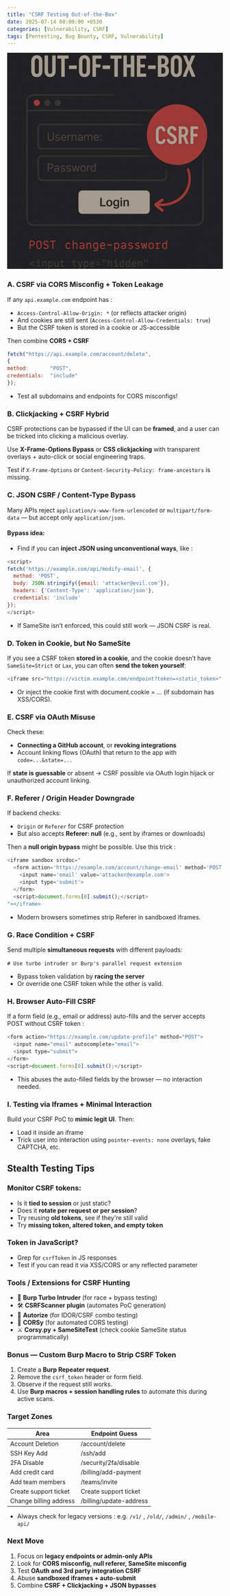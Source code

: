 ```yaml
---
title: "CSRF Testing Out-of-the-Box"
date: 2025-07-14 00:00:00 +0530
categories: [Vulnerability, CSRF]
tags: [Pentesting, Bug Bounty, CSRF, Vulnerability]
---
```


![Alt Text](/img/csrf-out.png)

### A. CSRF via CORS Misconfig + Token Leakage

If any `api.example.com` endpoint has :

-   `Access-Control-Allow-Origin: *` (or reflects attacker origin)
-   And cookies are still sent (`Access-Control-Allow-Credentials: true`)
-   But the CSRF token is stored in a cookie or JS-accessible

Then combine **CORS + CSRF**
```js
fetch("https://api.example.com/account/delete",  
{
method:  	  "POST",  
credentials:  "include"  
});
```
- Test all subdomains and endpoints for CORS misconfigs!

###  B. **Clickjacking + CSRF Hybrid**

CSRF protections can be bypassed if the UI can be **framed**, and a user can be tricked into clicking a malicious overlay.

Use **X-Frame-Options Bypass** or **CSS clickjacking** with transparent overlays + auto-click or social engineering traps.

Test if `X-Frame-Options` or `Content-Security-Policy: frame-ancestors` is missing.

### C. **JSON CSRF / Content-Type Bypass**

Many APIs reject `application/x-www-form-urlencoded` or `multipart/form-data` — but accept only `application/json`.

#### Bypass idea:
-   Find if you can **inject JSON using unconventional ways**, like :
```js
<script>
fetch('https://example.com/api/modify-email', {
  method: 'POST',
  body: JSON.stringify({email: 'attacker@evil.com'}),
  headers: {'Content-Type': 'application/json'},
  credentials: 'include'
});
</script>
```
- If SameSite isn’t enforced, this could still work — JSON CSRF is real.

### D. **Token in Cookie, but No SameSite**

If you see a CSRF token **stored in a cookie**, and the cookie doesn’t have `SameSite=Strict` or `Lax`, you can often **send the token yourself**:
```js
<iframe src="https://victim.example.com/endpoint?token=<static_token>" />
```
- Or inject the cookie first with document.cookie = ... (if subdomain has XSS/CORS).

### E. **CSRF via OAuth Misuse**

Check these:

-   **Connecting a GitHub account**, or **revoking integrations**
-   Account linking flows (OAuth) that return to the app with `code=...&state=...`

If **state is guessable** or absent → CSRF possible via OAuth login hijack or unauthorized account linking.

### F. **Referer / Origin Header Downgrade**

If backend checks:

-   `Origin` or `Referer` for CSRF protection
-   But also accepts **Referer: null** (e.g., sent by iframes or downloads)

Then a **null origin bypass** might be possible. Use this trick :
```js
<iframe sandbox srcdoc="
  <form action='https://example.com/account/change-email' method='POST'>
    <input name='email' value='attacker@example.com'>
    <input type='submit'>
  </form>
  <script>document.forms[0].submit();</script>
"></iframe>
```
- Modern browsers sometimes strip Referer in sandboxed iframes.

### G. **Race Condition + CSRF**

Send multiple **simultaneous requests** with different payloads:

`# Use turbo intruder or Burp's parallel request extension`

-   Bypass token validation by **racing the server**
-   Or override one CSRF token while the other is valid.

### H. **Browser Auto-Fill CSRF**

If a form field (e.g., email or address) auto-fills and the server accepts POST without CSRF token :
```js
<form action="https://example.com/update-profile" method="POST">
  <input name="email" autocomplete="email">
  <input type="submit">
</form>
<script>document.forms[0].submit();</script>
```
- This abuses the auto-filled fields by the browser — no interaction needed.

### I. **Testing via Iframes + Minimal Interaction**

Build your CSRF PoC to **mimic legit UI**. Then:

-   Load it inside an iframe
-   Trick user into interaction using `pointer-events: none` overlays, fake CAPTCHA, etc.

##  Stealth Testing Tips
### Monitor CSRF tokens:

-   Is it **tied to session** or just static?
-   Does it **rotate per request or per session**?
-   Try reusing **old tokens**, see if they're still valid
-   Try **missing token, altered token, and empty token**

### Token in JavaScript?

-   Grep for `csrfToken` in JS responses
-   Test if you can read it via XSS/CORS or any reflected parameter

###  Tools / Extensions for CSRF Hunting

-   🧬 **Burp Turbo Intruder** (for race + bypass testing)
-   🛠 **CSRFScanner plugin** (automates PoC generation)
-   🧪 **Autorize** (for IDOR/CSRF combo testing)
-   🔬 **CORSy** (for automated CORS testing)
-   ⚔️ **Corsy.py + SameSiteTest** (check cookie SameSite status programmatically)

### Bonus — Custom Burp Macro to Strip CSRF Token

1.  Create a **Burp Repeater request**.
2.  Remove the `csrf_token` header or form field.
3.  Observe if the request still works.
4.  Use **Burp macros + session handling rules** to automate this during active scans.

### Target Zones

| Area | Endpoint Guess |
|--|--|
| Account Deletion  | /account/delete |
| SSH Key Add | /ssh/add
| 2FA Disable | /security/2fa/disable
| Add credit card | /billing/add-payment
| Add team members| /teams/invite
| Create support ticket | Create support ticket
| Change billing address | /billing/update-address


- Always check for legacy versions : e.g. `/v1/` , `/old/`, `/admin/` , `/mobile-api/`

### Next Move

1.  Focus on **legacy endpoints or admin-only APIs**
2.  Look for **CORS misconfig, null referer, SameSite misconfig**
3.  Test **OAuth and 3rd party integration CSRF**
4.  Abuse **sandboxed iframes + auto-submit**
5.  Combine **CSRF + Clickjacking + JSON bypasses**



